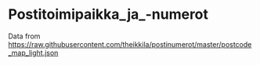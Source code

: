 # Postitoimipaikka_ja_-numerot
Data from https://raw.githubusercontent.com/theikkila/postinumerot/master/postcode_map_light.json
